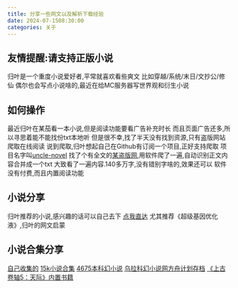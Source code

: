 ```yaml
---
title: 分享一些网文以及解析下载经验
date: 2024-07-1508:30:00
categories: 关于
---
```


## 友情提醒:请支持正版小说
归叶是一个重度小说爱好者,平常就喜欢看些爽文
比如穿越/系统/末日/文抄公/修仙
偶尔也会写点小说啥的,最近在给MC服务器写世界观和衍生小说

## 如何操作
最近归叶在某茄看一本小说,但是阅读功能要看广告补充时长
而且页面广告还多,所以寻思着能不能找份txt本地听
但是很不幸,找了半天没有找到资源,只有盗版网站爬取在线阅读
说到爬取,归叶想起自己在Github有订阅一个项目,正好支持爬取
项目名字叫[uncle-novel](https://github.com/uncle-novel/uncle-novel)
找了个有全文的[某盗版网](https://www.ddyueshu.com/),用软件爬了一遍,自动识别正文内容合并成一个txt
大致看了一遍内容.140多万字,没有错别字啥的,效果还可以
软件没有付费,而且内置阅读功能

## 小说分享
归叶推荐的小说,感兴趣的话可以自己去下
[点我直达](https://github.com/ManakaGekka/Resource_sharing/tree/main/gather/%E7%9C%8B%E8%BF%87%2C%E6%8E%A8%E8%8D%90)
尤其推荐《超级基因优化液》,归叶的网文启蒙

## 小说合集分享
[自己收集的](https://github.com/ManakaGekka/Resource_sharing/tree/main/gather)
[15k小说合集](https://github.com/ManakaGekka/5000_Ebooks_Collecton)
[4675本科幻小说](https://github.com/ManakaGekka/4675-scifi)
[乌拉科幻小说网方舟计划存档](https://github.com/ManakaGekka/wula-scifi)
[《上古卷轴5：天际》内置书籍](https://github.com/ManakaGekka/The-Elder-Scrolls-5-Skyrim-All-books)
